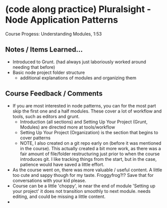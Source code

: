 # (code along practice) Pluralsight - Node Application Patterns
Course Progess: Understanding Modules, 1:53

## Notes / Items Learned...
* Introduced to Grunt. (had always just laboriously worked around needing that before)
* Basic node project folder structure
    - additional explanations of modules and organizing them


## Course Feedback / Comments
* If you are most interested in node patterns, you can for the most part skip the first one and a half modules. These cover a lot of workflow and tools, such as editors and grunt.
    - Introduction (all sections) and Setting Up Your Project (Grunt, Modules) are directed more at tools/workflow
    - Setting Up Your Project (Organization) is the section that begins to cover patterns
    - NOTE, I also created on a git repo early on (before it was mentioned in the course). This actually created a bit more work, as there was a fair amount of file/folder restructuring just prior to when the course introduces git. I like tracking things from the start, but in the case, patience would have saved a little effort.
* As the course went on, there was more valuable / useful content. A little too cute and sappy though for my taste.  Froggyfrog?!?  Save that for conversations with your kid please.
* Course can be a little 'choppy', ie near the end of module 'Setting up your project' it does not transition smoothly to next module. needs editing, and could be missing a little content.
* 